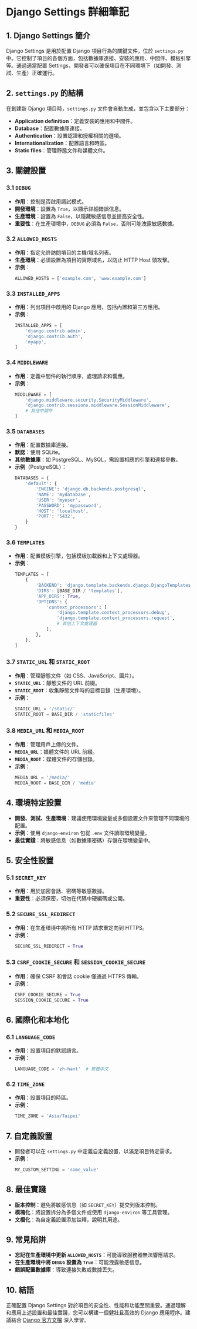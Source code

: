 # Django Settings 詳細筆記

## 1. Django Settings 簡介
Django Settings 是用於配置 Django 項目行為的關鍵文件，位於 `settings.py` 中。它控制了項目的各個方面，包括數據庫連接、安裝的應用、中間件、模板引擎等。通過適當配置 Settings，開發者可以確保項目在不同環境下（如開發、測試、生產）正確運行。

## 2. `settings.py` 的結構
在創建新 Django 項目時，`settings.py` 文件會自動生成，並包含以下主要部分：
- **Application definition**：定義安裝的應用和中間件。
- **Database**：配置數據庫連接。
- **Authentication**：設置認證和授權相關的選項。
- **Internationalization**：配置語言和時區。
- **Static files**：管理靜態文件和媒體文件。

## 3. 關鍵設置
### 3.1 `DEBUG`
- **作用**：控制是否啟用調試模式。
- **開發環境**：設置為 `True`，以顯示詳細錯誤信息。
- **生產環境**：設置為 `False`，以隱藏敏感信息並提高安全性。
- **重要性**：在生產環境中，`DEBUG` 必須為 `False`，否則可能洩露敏感數據。

### 3.2 `ALLOWED_HOSTS`
- **作用**：指定允許訪問項目的主機/域名列表。
- **生產環境**：必須設置為項目的實際域名，以防止 HTTP Host 頭攻擊。
- **示例**：
  ```python
  ALLOWED_HOSTS = ['example.com', 'www.example.com']
  ```

### 3.3 `INSTALLED_APPS`
- **作用**：列出項目中啟用的 Django 應用，包括內置和第三方應用。
- **示例**：
  ```python
  INSTALLED_APPS = [
      'django.contrib.admin',
      'django.contrib.auth',
      'myapp',
  ]
  ```

### 3.4 `MIDDLEWARE`
- **作用**：定義中間件的執行順序，處理請求和響應。
- **示例**：
  ```python
  MIDDLEWARE = [
      'django.middleware.security.SecurityMiddleware',
      'django.contrib.sessions.middleware.SessionMiddleware',
      # 其他中間件
  ]
  ```

### 3.5 `DATABASES`
- **作用**：配置數據庫連接。
- **默認**：使用 SQLite。
- **其他數據庫**：如 PostgreSQL、MySQL，需設置相應的引擎和連接參數。
- **示例**（PostgreSQL）：
  ```python
  DATABASES = {
      'default': {
          'ENGINE': 'django.db.backends.postgresql',
          'NAME': 'mydatabase',
          'USER': 'myuser',
          'PASSWORD': 'mypassword',
          'HOST': 'localhost',
          'PORT': '5432',
      }
  }
  ```

### 3.6 `TEMPLATES`
- **作用**：配置模板引擎，包括模板加載器和上下文處理器。
- **示例**：
  ```python
  TEMPLATES = [
      {
          'BACKEND': 'django.template.backends.django.DjangoTemplates',
          'DIRS': [BASE_DIR / 'templates'],
          'APP_DIRS': True,
          'OPTIONS': {
              'context_processors': [
                  'django.template.context_processors.debug',
                  'django.template.context_processors.request',
                  # 其他上下文處理器
              ],
          },
      },
  ]
  ```

### 3.7 `STATIC_URL` 和 `STATIC_ROOT`
- **作用**：管理靜態文件（如 CSS、JavaScript、圖片）。
- **`STATIC_URL`**：靜態文件的 URL 前綴。
- **`STATIC_ROOT`**：收集靜態文件時的目標目錄（生產環境）。
- **示例**：
  ```python
  STATIC_URL = '/static/'
  STATIC_ROOT = BASE_DIR / 'staticfiles'
  ```

### 3.8 `MEDIA_URL` 和 `MEDIA_ROOT`
- **作用**：管理用戶上傳的文件。
- **`MEDIA_URL`**：媒體文件的 URL 前綴。
- **`MEDIA_ROOT`**：媒體文件的存儲目錄。
- **示例**：
  ```python
  MEDIA_URL = '/media/'
  MEDIA_ROOT = BASE_DIR / 'media'
  ```

## 4. 環境特定設置
- **開發、測試、生產環境**：建議使用環境變量或多個設置文件來管理不同環境的配置。
- **示例**：使用 `django-environ` 包從 `.env` 文件讀取環境變量。
- **最佳實踐**：將敏感信息（如數據庫密碼）存儲在環境變量中。

## 5. 安全性設置
### 5.1 `SECRET_KEY`
- **作用**：用於加密會話、密碼等敏感數據。
- **重要性**：必須保密，切勿在代碼中硬編碼或公開。

### 5.2 `SECURE_SSL_REDIRECT`
- **作用**：在生產環境中將所有 HTTP 請求重定向到 HTTPS。
- **示例**：
  ```python
  SECURE_SSL_REDIRECT = True
  ```

### 5.3 `CSRF_COOKIE_SECURE` 和 `SESSION_COOKIE_SECURE`
- **作用**：確保 CSRF 和會話 cookie 僅通過 HTTPS 傳輸。
- **示例**：
  ```python
  CSRF_COOKIE_SECURE = True
  SESSION_COOKIE_SECURE = True
  ```

## 6. 國際化和本地化
### 6.1 `LANGUAGE_CODE`
- **作用**：設置項目的默認語言。
- **示例**：
  ```python
  LANGUAGE_CODE = 'zh-hant'  # 繁體中文
  ```

### 6.2 `TIME_ZONE`
- **作用**：設置項目的時區。
- **示例**：
  ```python
  TIME_ZONE = 'Asia/Taipei'
  ```

## 7. 自定義設置
- 開發者可以在 `settings.py` 中定義自定義設置，以滿足項目特定需求。
- **示例**：
  ```python
  MY_CUSTOM_SETTING = 'some_value'
  ```

## 8. 最佳實踐
- **版本控制**：避免將敏感信息（如 `SECRET_KEY`）提交到版本控制。
- **模塊化**：將設置拆分為多個文件或使用 `django-environ` 等工具管理。
- **文檔化**：為自定義設置添加註釋，說明其用途。

## 9. 常見陷阱
- **忘記在生產環境中更新 `ALLOWED_HOSTS`**：可能導致服務器無法響應請求。
- **在生產環境中將 `DEBUG` 設置為 `True`**：可能洩露敏感信息。
- **錯誤配置數據庫**：導致連接失敗或數據丟失。

## 10. 結語
正確配置 Django Settings 對於項目的安全性、性能和功能至關重要。通過理解和應用上述設置和最佳實踐，您可以構建一個健壯且高效的 Django 應用程序。建議結合 [Django 官方文檔](https://docs.djangoproject.com/en/stable/ref/settings/) 深入學習。